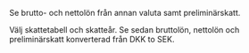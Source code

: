 Se brutto- och nettolön från annan valuta samt preliminärskatt.

Välj skattetabell och skatteår. Se sedan bruttolön, nettolön och preliminärskatt konverterad från DKK to SEK.